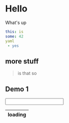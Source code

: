 # Hello

What's up

``` yaml
this: is
some: 42
yaml
 - yes
```

## more stuff

> is that so

## Demo 1

<input id="input1">

| loading |
|---------|



<script src="https://cdnjs.cloudflare.com/ajax/libs/require.js/2.3.3/require.min.js"></script>
<script>
    var exports = {};
    var main = () => {
        if (typeof require === "undefined")
            setTimeout(main, 100);
        else
        {
            require.config({
                paths: {
                    "bind": "./lib/bind",
                    "jquery": "https://code.jquery.com/jquery-3.2.0.min"
                }
            });
            require(
                ["./bind"],
                () => require(
                        ["./lib/index", "jquery"],
                        () => require(["test.js"], 
                        () => {})),
                () => {});
        }
    };
    main();
</script>